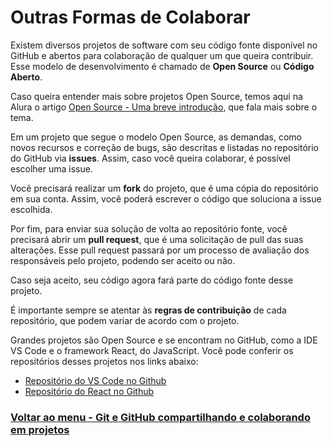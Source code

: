 # Outras Formas de Colaborar

Existem diversos projetos de software com seu código fonte disponível no GitHub e abertos para colaboração de qualquer um que queira contribuir. Esse modelo de desenvolvimento é chamado de **Open Source** ou **Código Aberto**.

Caso queira entender mais sobre projetos Open Source, temos aqui na Alura o artigo [Open Source - Uma breve introdução](https://www.alura.com.br/artigos/open-source-uma-breve-introducao), que fala mais sobre o tema.

Em um projeto que segue o modelo Open Source, as demandas, como novos recursos e correção de bugs, são descritas e listadas no repositório do GitHub via **issues**. Assim, caso você queira colaborar, é possível escolher uma issue.

Você precisará realizar um **fork** do projeto, que é uma cópia do repositório em sua conta. Assim, você poderá escrever o código que soluciona a issue escolhida.

Por fim, para enviar sua solução de volta ao repositório fonte, você precisará abrir um **pull request**, que é uma solicitação de pull das suas alterações. Esse pull request passará por um processo de avaliação dos responsáveis pelo projeto, podendo ser aceito ou não.

Caso seja aceito, seu código agora fará parte do código fonte desse projeto.

É importante sempre se atentar às **regras de contribuição** de cada repositório, que podem variar de acordo com o projeto.

Grandes projetos são Open Source e se encontram no GitHub, como a IDE VS Code e o framework React, do JavaScript. Você pode conferir os repositórios desses projetos nos links abaixo:

- [Repositório do VS Code no Github](https://github.com/microsoft/vscode)
- [Repositório do React no Github](https://github.com/facebook/react-native)

### [Voltar ao menu - Git e GitHub compartilhando e colaborando em projetos](../menu.md)